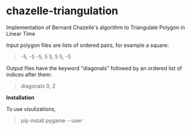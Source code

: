 # chazelle-triangulation
Implementation of Bernard Chazelle's algorithm to Triangulate Polygon in Linear Time

Input polygon files are lists of ordered pairs, for example a square:

> -5, -5
> -5, 5
> 5, 5
> 5, -5

Output files have the keyword "diagonals" followed by an ordered list of indices after them:
> diagonals
> 0, 2

__Installation__

To use visulizations,

>  pip install pygame --user  
